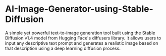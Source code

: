 # AI-Image-Generator-using-Stable-Diffusion
A simple yet powerful text-to-image generation tool built using the Stable Diffusion v1.4 model from Hugging Face's diffusers library. It allows users to input any descriptive text prompt and generates a realistic image based on that description using a deep learning diffusion process.
